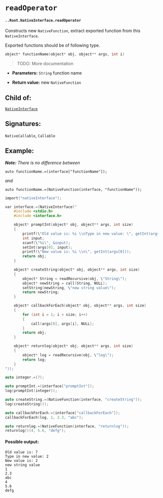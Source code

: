 # `readOperator`

#### `..Root.NativeInterface.readOperator`

Constructs new `NativeFunction`, extract exported function from this `NativeInterface`.

Exported functions should be of following type.

```c
object* functionName(object* obj, object** args, int i)
```

> TODO: More documentation

* **Parameters:** `String` function name

* **Return value:** new `NativeFunction`

## Child of:

[`NativeInterface`](docs..Root.NativeInterface.md)

## Signatures:

`NativeCallable`, `Callable`

## Example:

_**Note:** There is no difference between_

```
auto functionName.=(interface["functionName"]);
```

_and_

```
auto functionName.=(NativeFunction(interface, "functionName"));
```

```c
import("nativeInterface");

var interface.=(NativeInterface("
    #include <stdio.h>
    #include <interface.h>

    object* promptInt(object* obj, object** args, int size)
    { 
        printf(\"Old value is: %i \\nType in new value: \", getInt(args[0]));
        int input;
        scanf(\"%i\", &input);
        setInt(args[0], input);
        printf(\"New value is: %i \\n\", getInt(args[0]));
        return obj;
    }

    object* createString(object* obj, object** args, int size)
    { 
        object* String = readRecursive(obj, \"String\");
        object* newString = call(String, NULL);
        setString(newString, \"new string value\");
        return newString;
    }

    object* callbackForEach(object* obj, object** args, int size)
    {
        for (int i = 1; i < size; i++)
        {
            call(args[0], args[i], NULL);
        }
        return obj;
    }

    object* returnlog(object* obj, object** args, int size)
    {
        object* log = readRecursive(obj, \"log\");
        return log;
    }
"));

auto integer.=(7);

auto promptInt.=(interface["promptInt"]);
log(promptInt(integer));

auto createString.=(NativeFunction(interface, "createString"));
log(createString());

auto callbackForEach.=(interface["callbackForEach"]);
callbackForEach(log, 1, 2.3, "abc");

auto returnlog.=(NativeFunction(interface, "returnlog"));
returnlog()(4, 5.6, "defg");
```

#### Possible output:

```
Old value is: 7
Type in new value: 2
New value is: 2
new string value
1
2.3
abc
4
5.6
defg
```